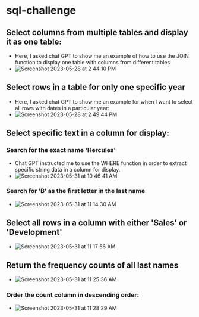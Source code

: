 # sql-challenge
## Select columns from multiple tables and display it as one table:
- Here, I asked chat GPT to show me an example of how to use the JOIN function to display one table with columns from different tables
- ![Screenshot 2023-05-28 at 2 44 10 PM](https://github.com/nickpalmer2012/sql-challenge/assets/128104435/fb52e855-ce1b-43bb-96ae-14d1be0e965f)

## Select rows in a table for only one specific year
- Here, I asked chat GPT to show me an example for when I want to select all rows with dates in a particular year:
- ![Screenshot 2023-05-28 at 2 49 44 PM](https://github.com/nickpalmer2012/sql-challenge/assets/128104435/75a2bada-fb9b-4a17-834d-1ae84175d302)

## Select specific text in a column for display:
### Search for the exact name 'Hercules'
- Chat GPT instructed me to use the WHERE function in order to extract specific string data in a column for display. 
- ![Screenshot 2023-05-31 at 10 46 41 AM](https://github.com/nickpalmer2012/sql-challenge/assets/128104435/e3178c53-b82a-4609-8eb0-8d0781902ca9)

### Search for 'B' as the first letter in the last name
- ![Screenshot 2023-05-31 at 11 14 30 AM](https://github.com/nickpalmer2012/sql-challenge/assets/128104435/50c6732c-71ea-4ba6-9fa7-a30335724541)

## Select all rows in a column with either 'Sales' or 'Development'
- ![Screenshot 2023-05-31 at 11 17 56 AM](https://github.com/nickpalmer2012/sql-challenge/assets/128104435/b73f7767-3228-419e-a1db-30ee1ce62319)

## Return the frequency counts of all last names
- ![Screenshot 2023-05-31 at 11 25 36 AM](https://github.com/nickpalmer2012/sql-challenge/assets/128104435/aa3a4de9-f2d9-4f53-8756-39134a07b312)
### Order the count column in descending order:
- ![Screenshot 2023-05-31 at 11 28 29 AM](https://github.com/nickpalmer2012/sql-challenge/assets/128104435/45e365c6-6499-45b5-ba4f-be4331d3032f)



